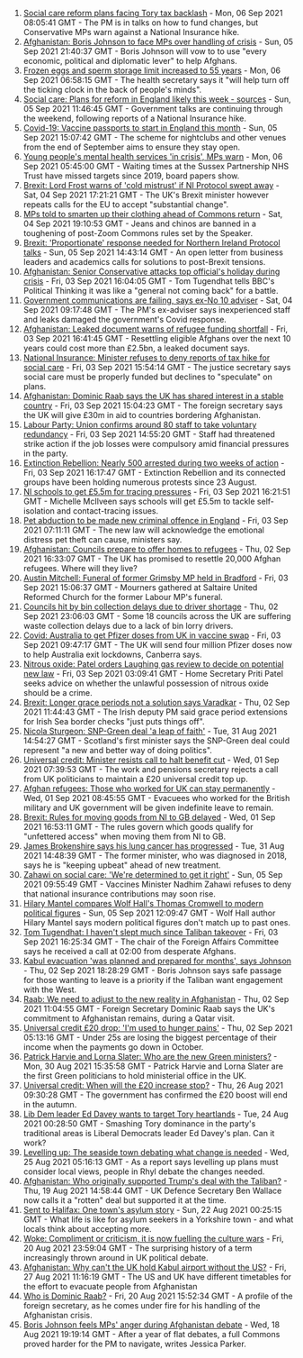 1. [Social care reform plans facing Tory tax backlash](https://www.bbc.co.uk/news/uk-politics-58458292?at_medium=RSS&at_campaign=KARANGA) - Mon, 06 Sep 2021 08:05:41 GMT - The PM is in talks on how to fund changes, but Conservative MPs warn against a National Insurance hike.
2. [Afghanistan: Boris Johnson to face MPs over handling of crisis](https://www.bbc.co.uk/news/uk-politics-58457078?at_medium=RSS&at_campaign=KARANGA) - Sun, 05 Sep 2021 21:40:37 GMT - Boris Johnson will vow to to use "every economic, political and diplomatic lever" to help Afghans.
3. [Frozen eggs and sperm storage limit increased to 55 years](https://www.bbc.co.uk/news/health-58456832?at_medium=RSS&at_campaign=KARANGA) - Mon, 06 Sep 2021 06:58:15 GMT - The health secretary says it "will help turn off the ticking clock in the back of people's minds".
4. [Social care: Plans for reform in England likely this week - sources](https://www.bbc.co.uk/news/uk-58452939?at_medium=RSS&at_campaign=KARANGA) - Sun, 05 Sep 2021 11:46:45 GMT - Government talks are continuing through the weekend, following reports of a National Insurance hike.
5. [Covid-19: Vaccine passports to start in England this month](https://www.bbc.co.uk/news/uk-58452953?at_medium=RSS&at_campaign=KARANGA) - Sun, 05 Sep 2021 15:07:42 GMT - The scheme for nightclubs and other venues from the end of September aims to ensure they stay open.
6. [Young people's mental health services 'in crisis', MPs warn](https://www.bbc.co.uk/news/uk-england-sussex-58434191?at_medium=RSS&at_campaign=KARANGA) - Mon, 06 Sep 2021 05:45:00 GMT - Waiting times at the Sussex Partnership NHS Trust have missed targets since 2019, board papers show.
7. [Brexit: Lord Frost warns of 'cold mistrust' if NI Protocol swept away](https://www.bbc.co.uk/news/uk-northern-ireland-58450393?at_medium=RSS&at_campaign=KARANGA) - Sat, 04 Sep 2021 17:21:21 GMT - The UK's Brexit minister however repeats calls for the EU to accept "substantial change".
8. [MPs told to smarten up their clothing ahead of Commons return](https://www.bbc.co.uk/news/uk-politics-58448900?at_medium=RSS&at_campaign=KARANGA) - Sat, 04 Sep 2021 19:10:53 GMT - Jeans and chinos are banned in a toughening of post-Zoom Commons rules set by the Speaker.
9. [Brexit: 'Proportionate' response needed for Northern Ireland Protocol talks](https://www.bbc.co.uk/news/uk-northern-ireland-58455856?at_medium=RSS&at_campaign=KARANGA) - Sun, 05 Sep 2021 14:43:14 GMT - An open letter from business leaders and academics calls for solutions to post-Brexit tensions.
10. [Afghanistan: Senior Conservative attacks top official's holiday during crisis](https://www.bbc.co.uk/news/uk-politics-58437470?at_medium=RSS&at_campaign=KARANGA) - Fri, 03 Sep 2021 16:04:05 GMT - Tom Tugendhat tells BBC's Political Thinking it was like a "general not coming back" for a battle.
11. [Government communications are failing, says ex-No 10 adviser](https://www.bbc.co.uk/news/uk-politics-58437469?at_medium=RSS&at_campaign=KARANGA) - Sat, 04 Sep 2021 09:17:48 GMT - The PM's ex-adviser says inexperienced staff and leaks damaged the government's Covid response.
12. [Afghanistan: Leaked document warns of refugee funding shortfall](https://www.bbc.co.uk/news/uk-politics-58426795?at_medium=RSS&at_campaign=KARANGA) - Fri, 03 Sep 2021 16:41:45 GMT - Resettling eligible Afghans over the next 10 years could cost more than £2.5bn, a leaked document says.
13. [National Insurance: Minister refuses to deny reports of tax hike for social care](https://www.bbc.co.uk/news/uk-politics-58430364?at_medium=RSS&at_campaign=KARANGA) - Fri, 03 Sep 2021 15:54:14 GMT - The justice secretary says social care must be properly funded but declines to "speculate" on plans.
14. [Afghanistan: Dominic Raab says the UK has shared interest in a stable country](https://www.bbc.co.uk/news/uk-58427808?at_medium=RSS&at_campaign=KARANGA) - Fri, 03 Sep 2021 15:04:23 GMT - The foreign secretary says the UK will give £30m in aid to countries bordering Afghanistan.
15. [Labour Party: Union confirms around 80 staff to take voluntary redundancy](https://www.bbc.co.uk/news/uk-politics-58439902?at_medium=RSS&at_campaign=KARANGA) - Fri, 03 Sep 2021 14:55:20 GMT - Staff had threatened strike action if the job losses were compulsory amid financial pressures in the party.
16. [Extinction Rebellion: Nearly 500 arrested during two weeks of action](https://www.bbc.co.uk/news/uk-england-london-58438755?at_medium=RSS&at_campaign=KARANGA) - Fri, 03 Sep 2021 16:17:47 GMT - Extinction Rebellion and its connected groups have been holding numerous protests since 23 August.
17. [NI schools to get £5.5m for tracing pressures](https://www.bbc.co.uk/news/uk-northern-ireland-58440326?at_medium=RSS&at_campaign=KARANGA) - Fri, 03 Sep 2021 16:21:51 GMT - Michelle McIlveen says schools will get £5.5m to tackle self-isolation and contact-tracing issues.
18. [Pet abduction to be made new criminal offence in England](https://www.bbc.co.uk/news/uk-58423967?at_medium=RSS&at_campaign=KARANGA) - Fri, 03 Sep 2021 07:11:11 GMT - The new law will acknowledge the emotional distress pet theft can cause, ministers say.
19. [Afghanistan: Councils prepare to offer homes to refugees](https://www.bbc.co.uk/news/uk-politics-58426788?at_medium=RSS&at_campaign=KARANGA) - Thu, 02 Sep 2021 16:33:07 GMT - The UK has promised to resettle 20,000 Afghan refugees. Where will they live?
20. [Austin Mitchell: Funeral of former Grimsby MP held in Bradford](https://www.bbc.co.uk/news/uk-england-humber-58433653?at_medium=RSS&at_campaign=KARANGA) - Fri, 03 Sep 2021 15:06:37 GMT - Mourners gathered at Saltaire United Reformed Church for the former Labour MP's funeral.
21. [Councils hit by bin collection delays due to driver shortage](https://www.bbc.co.uk/news/business-58424343?at_medium=RSS&at_campaign=KARANGA) - Thu, 02 Sep 2021 23:06:03 GMT - Some 18 councils across the UK are suffering waste collection delays due to a lack of bin lorry drivers.
22. [Covid: Australia to get Pfizer doses from UK in vaccine swap](https://www.bbc.co.uk/news/world-australia-58431190?at_medium=RSS&at_campaign=KARANGA) - Fri, 03 Sep 2021 09:47:17 GMT - The UK will send four million Pfizer doses now to help Australia exit lockdowns, Canberra says.
23. [Nitrous oxide: Patel orders Laughing gas review to decide on potential new law](https://www.bbc.co.uk/news/uk-politics-58426792?at_medium=RSS&at_campaign=KARANGA) - Fri, 03 Sep 2021 03:09:41 GMT - Home Secretary Priti Patel seeks advice on whether the unlawful possession of nitrous oxide should be a crime.
24. [Brexit: Longer grace periods not a solution says Varadkar](https://www.bbc.co.uk/news/uk-northern-ireland-58422191?at_medium=RSS&at_campaign=KARANGA) - Thu, 02 Sep 2021 11:44:43 GMT - The Irish deputy PM said grace period extensions for Irish Sea border checks "just puts things off".
25. [Nicola Sturgeon: SNP-Green deal 'a leap of faith'](https://www.bbc.co.uk/news/uk-scotland-scotland-politics-58395994?at_medium=RSS&at_campaign=KARANGA) - Tue, 31 Aug 2021 14:54:27 GMT - Scotland's first minister says the SNP-Green deal could represent "a new and better way of doing politics".
26. [Universal credit: Minister resists call to halt benefit cut](https://www.bbc.co.uk/news/uk-politics-58400997?at_medium=RSS&at_campaign=KARANGA) - Wed, 01 Sep 2021 07:39:53 GMT - The work and pensions secretary rejects a call from UK politicians to maintain a £20 universal credit top up.
27. [Afghan refugees: Those who worked for UK can stay permanently](https://www.bbc.co.uk/news/uk-58402721?at_medium=RSS&at_campaign=KARANGA) - Wed, 01 Sep 2021 08:45:55 GMT - Evacuees who worked for the British military and UK government will be given indefinite leave to remain.
28. [Brexit: Rules for moving goods from NI to GB delayed](https://www.bbc.co.uk/news/uk-northern-ireland-58411406?at_medium=RSS&at_campaign=KARANGA) - Wed, 01 Sep 2021 16:53:11 GMT - The rules govern which goods qualify for "unfettered access" when moving them from NI to GB.
29. [James Brokenshire says his lung cancer has progressed](https://www.bbc.co.uk/news/uk-politics-58399308?at_medium=RSS&at_campaign=KARANGA) - Tue, 31 Aug 2021 14:48:39 GMT - The former minister, who was diagnosed in 2018, says he is "keeping upbeat" ahead of new treatment.
30. [Zahawi on social care: 'We're determined to get it right'](https://www.bbc.co.uk/news/uk-politics-58453522?at_medium=RSS&at_campaign=KARANGA) - Sun, 05 Sep 2021 09:55:49 GMT - Vaccines Minister Nadhim Zahawi refuses to deny that national insurance contributions may soon rise.
31. [Hilary Mantel compares Wolf Hall's Thomas Cromwell to modern political figures](https://www.bbc.co.uk/news/world-europe-58453617?at_medium=RSS&at_campaign=KARANGA) - Sun, 05 Sep 2021 12:09:47 GMT - Wolf Hall author Hilary Mantel says modern political figures don't match up to past ones.
32. [Tom Tugendhat: I haven't slept much since Taliban takeover](https://www.bbc.co.uk/news/uk-politics-58441878?at_medium=RSS&at_campaign=KARANGA) - Fri, 03 Sep 2021 16:25:34 GMT - The chair of the Foreign Affairs Committee says he received a call at 02:00 from desperate Afghans.
33. [Kabul evacuation 'was planned and prepared for months', says Johnson](https://www.bbc.co.uk/news/uk-politics-58426588?at_medium=RSS&at_campaign=KARANGA) - Thu, 02 Sep 2021 18:28:29 GMT - Boris Johnson says safe passage for those wanting to leave is a priority if the Taliban want engagement with the West.
34. [Raab: We need to adjust to the new reality in Afghanistan](https://www.bbc.co.uk/news/uk-politics-58422878?at_medium=RSS&at_campaign=KARANGA) - Thu, 02 Sep 2021 11:04:55 GMT - Foreign Secretary Dominic Raab says the UK's commitment to Afghanistan remains, during a Qatar visit.
35. [Universal credit £20 drop: 'I'm used to hunger pains'](https://www.bbc.co.uk/news/newsbeat-58186978?at_medium=RSS&at_campaign=KARANGA) - Thu, 02 Sep 2021 05:13:16 GMT - Under 25s are losing the biggest percentage of their income when the payments go down in October.
36. [Patrick Harvie and Lorna Slater: Who are the new Green ministers?](https://www.bbc.co.uk/news/uk-scotland-scotland-politics-58268743?at_medium=RSS&at_campaign=KARANGA) - Mon, 30 Aug 2021 15:35:58 GMT - Patrick Harvie and Lorna Slater are the first Green politicians to hold ministerial office in the UK.
37. [Universal credit: When will the £20 increase stop?](https://www.bbc.co.uk/news/uk-41487126?at_medium=RSS&at_campaign=KARANGA) - Thu, 26 Aug 2021 09:30:28 GMT - The government has confirmed the £20 boost will end in the autumn.
38. [Lib Dem leader Ed Davey wants to target Tory heartlands](https://www.bbc.co.uk/news/uk-politics-58306872?at_medium=RSS&at_campaign=KARANGA) - Tue, 24 Aug 2021 00:28:50 GMT - Smashing Tory dominance in the party's traditional areas is Liberal Democrats leader Ed Davey's plan. Can it work?
39. [Levelling up: The seaside town debating what change is needed](https://www.bbc.co.uk/news/uk-58248594?at_medium=RSS&at_campaign=KARANGA) - Wed, 25 Aug 2021 05:16:13 GMT - As a report says levelling up plans must consider local views, people in Rhyl debate the changes needed.
40. [Afghanistan: Who originally supported Trump's deal with the Taliban?](https://www.bbc.co.uk/news/58271943?at_medium=RSS&at_campaign=KARANGA) - Thu, 19 Aug 2021 14:58:44 GMT - UK Defence Secretary Ben Wallace now calls it a "rotten" deal but supported it at the time.
41. [Sent to Halifax: One town's asylum story](https://www.bbc.co.uk/news/uk-politics-58270841?at_medium=RSS&at_campaign=KARANGA) - Sun, 22 Aug 2021 00:25:15 GMT - What life is like for asylum seekers in a Yorkshire town - and what locals think about accepting more.
42. [Woke: Compliment or criticism, it is now fuelling the culture wars](https://www.bbc.co.uk/news/uk-politics-58281576?at_medium=RSS&at_campaign=KARANGA) - Fri, 20 Aug 2021 23:59:04 GMT - The surprising history of a term increasingly thrown around in UK political debate.
43. [Afghanistan: Why can't the UK hold Kabul airport without the US?](https://www.bbc.co.uk/news/world-58305185?at_medium=RSS&at_campaign=KARANGA) - Fri, 27 Aug 2021 11:16:19 GMT - The US and UK have different timetables for the effort to evacuate people from Afghanistan
44. [Who is Dominic Raab?](https://www.bbc.co.uk/news/uk-politics-52064637?at_medium=RSS&at_campaign=KARANGA) - Fri, 20 Aug 2021 15:52:34 GMT - A profile of the foreign secretary, as he comes under fire for his handling of the Afghanistan crisis.
45. [Boris Johnson feels MPs' anger during Afghanistan debate](https://www.bbc.co.uk/news/uk-politics-58256616?at_medium=RSS&at_campaign=KARANGA) - Wed, 18 Aug 2021 19:19:14 GMT - After a year of flat debates, a full Commons proved harder for the PM to navigate, writes Jessica Parker.
